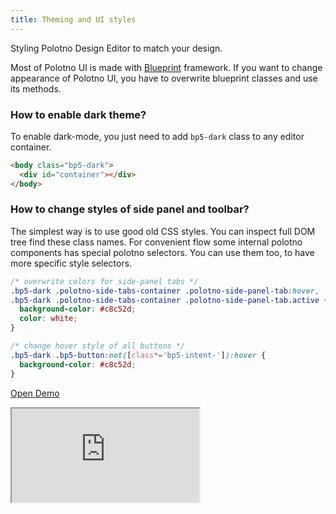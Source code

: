 ```yaml
---
title: Theming and UI styles
---
```


Styling Polotno Design Editor to match your design.

Most of Polotno UI is made with [Blueprint](https://blueprintjs.com/) framework. If you want to change appearance of Polotno UI, you have to overwrite blueprint classes and use its methods.

### How to enable dark theme?

To enable dark-mode, you just need to add `bp5-dark` class to any editor container.

```html
<body class="bp5-dark">
  <div id="container"></div>
</body>
```

### How to change styles of side panel and toolbar?

The simplest way is to use good old CSS styles. You can inspect full DOM tree find these class names. For convenient flow some internal polotno components has special polotno selectors. You can use them too, to have more specific style selectors.

```css
/* overwrite colors for side-panel tabs */
.bp5-dark .polotno-side-tabs-container .polotno-side-panel-tab:hover,
.bp5-dark .polotno-side-tabs-container .polotno-side-panel-tab.active {
  background-color: #c8c52d;
  color: white;
}

/* change hover style of all buttons */
.bp5-dark .bp5-button:not([class*='bp5-intent-']):hover {
  background-color: #c8c52d;
}
```

<p><a className="button button--primary" href="https://codesandbox.io/s/github/polotno-project/polotno-site/tree/source/examples/polotno-theme" target="_blank">Open Demo</a></p>

<iframe
    src="https://codesandbox.io/embed/github/polotno-project/polotno-site/tree/source/examples/polotno-theme?fontsize=11&hidenavigation=1&theme=dark&view=preview"
    style={{
      width: '100%',
      height: '700px',
      border: 0,
      overflow: 'hidden',
    }}
    title="Polotno demo"
    allow="geolocation; microphone; camera; midi; vr; accelerometer; gyroscope; payment; ambient-light-sensor; encrypted-media; usb"
    sandbox="allow-modals allow-forms allow-popups allow-scripts allow-same-origin allow-downloads"
  ></iframe>
